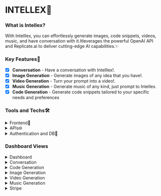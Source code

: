 # INTELLEX🔮

### What is **Intellex**?

With Intelllex, you can effortlessly generate images, code snippets, videos, music, and have conversation with it.Itleverages the powerful OpenAI API and Replicate.ai to deliver cutting-edge AI capabilities.✨

### Key Features🚀

- [x] **Conversation** - Have a conversation with Intelllex!.
- [x] **Image Generation** - Generate images of any idea that you have!.
- [x] **Video Generation** - Turn your prompt into a video!.
- [x] **Music Generation** - Generate music of any kind, just prompt to Intellex.
- [x] **Code Generation** - Generate code snippets tailored to your specific needs and preferences

### Tools and Techs🛠️

<details>
<summary>Frontend🚀</summary>

- Next.js v13
- Tailwind CSS
- Crisp Chat
- Typescript
- Shadcn/ui
</details>

<details>
<summary>APIs🌐</summary>

- Stripe Payments
- OpenAI API
- Replicate.ai

</details>

<details>
<summary>Authentication and DB🚀</summary>

- Clerk Authentication
- MySQL
- Prisma ORM

</details>

### Dashboard Views

<details>

<summary>Dashboard</summary>

![dashboard-view](../intellex/assets/dashboard.png)

![Modal-view](../intellex/assets/pro-modal.png)

![Crisp-Customer-Support-view](../intellex/assets/crisp.png)

</details>

<details>

<summary>Conversation</summary>

![Conversation-view](../intellex/assets/conversation.png)

</details>

<details>

<summary>Code Generation</summary>

![Code-view](../intellex/assets/code.png)

</details>

<details>

<summary>Image Generation</summary>

![Image-view](../intellex/assets/photo.png)

</details>

<details>

<summary>Video Generation</summary>

![Video-view](../intellex/assets/video.png)

</details>

<details>

<summary>Music Generation</summary>

![Music-view](../intellex/assets/music.png)

</details>

<details>

<summary>Stripe</summary>

![Stripe billing](../intellex/assets/stripe-billing.png)

![Stripe billing](../intellex/assets/stripe-checkout.png)

</details>
